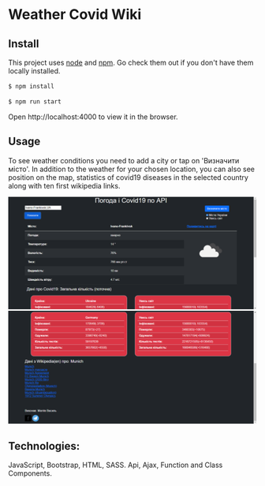 # Weather Covid Wiki

## Install

This project uses [node](http://nodejs.org) and [npm](https://npmjs.com). Go check them out if you don't have them locally installed.

```sh
$ npm install
```

```sh
$ npm run start
```

Open http://localhost:4000 to view it in the browser.

## Usage

To see weather conditions you need to add a city or tap on 'Визначити місто'. In addition to the weather for your chosen location, you can also see position on the map, statistics of covid19 diseases in the selected country along with ten first wikipedia links.

![screen1](screen/image1.png)
![screen2](screen/image2.png)


## Technologies:
JavaScript, Bootstrap, HTML, SASS. Api, Ajax, Function and Class Components.
